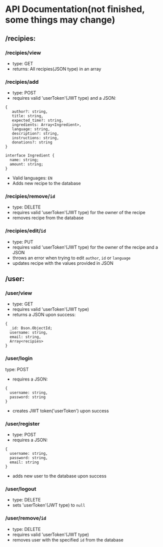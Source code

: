 # API Documentation(not finished, some things may change)

## /recipies:

### /recipies/view
- type: GET
- returns: All recipies(JSON type) in an array

### /recipies/add
- type: POST
- requires valid 'userToken'(JWT type) and a JSON:
```
{
   author?: string,
   title: string,
   expected_time?: string,
   ingredients: Array<Ingredient>,
   language: string,
   description?: string,
   instructions: string,
   donations?: string
}

interface Ingredient {
  name: string;
  amount: string;
}
```
- Valid languages: `EN`
- Adds new recipe to the database

### /recipies/remove/`id`
- type: DELETE
- requires valid 'userToken'(JWT type) for the owner of the recipe
- removes recipe from the database

### /recipies/edit/`id`
- type: PUT
- requires valid 'userToken'(JWT type) for the owner of the recipe and a JSON
- throws an error when trying to edit `author`, `id` or `language`
- updates recipe with the values provided in JSON

## /user:

### /user/view
- type: GET
- requires valid 'userToken'(JWT type)
- returns a JSON upon success: 
```
{
  _id: Bson.ObjectId;
  username: string,
  email: string,
  Array<recipies>
}
```

### /user/login
type: POST
- requires a JSON:
```
{
  username: string,
  password: string
}
```
- creates JWT token('userToken') upon success

### /user/register
- type: POST
- requires a JSON:
```
{
  username: string,
  password: string,
  email: string
}
```
- adds new user to the database upon success

### /user/logout
- type: DELETE
- sets 'userToken'(JWT type) to `null`

### /user/remove/`id`
- type: DELETE
- requires valid 'userToken'(JWT type)
- removes user with the specified `id` from the database